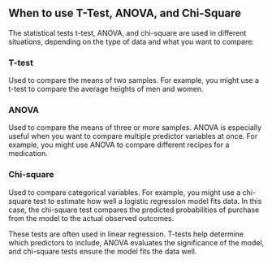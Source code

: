 ## When to use T-Test, ANOVA, and Chi-Square


The statistical tests t-test, ANOVA, and chi-square are used in different situations, depending on the type of data and what you want to compare: 

### T-test
Used to compare the means of two samples. For example, you might use a t-test to compare the average heights of men and women. 

### ANOVA
Used to compare the means of three or more samples. ANOVA is especially useful when you want to compare multiple predictor variables at once. For example, you might use ANOVA to compare different recipes for a medication. 

### Chi-square
Used to compare categorical variables. For example, you might use a chi-square test to estimate how well a logistic regression model fits data. In this case, the chi-square test compares the predicted probabilities of purchase from the model to the actual observed outcomes. 

These tests are often used in linear regression. T-tests help determine which predictors to include, ANOVA evaluates the significance of the model, and chi-square tests ensure the model fits the data well. 
